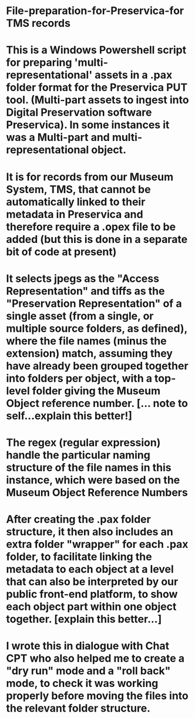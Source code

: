 # File-preparation-for-Preservica-for TMS records
# This is a Windows Powershell script for preparing 'multi-representational' assets in a .pax folder format for the Preservica PUT tool. (Multi-part assets to ingest into Digital Preservation software Preservica). In some instances it was a Multi-part and multi-representational object.
# It is for records from our Museum System, TMS, that cannot be automatically linked to their metadata in Preservica and therefore require a .opex file to be added (but this is done in a separate bit of code at present)
# It selects jpegs as the "Access Representation" and tiffs as the "Preservation Representation" of a single asset (from a single, or multiple source folders, as defined), where the file names (minus the extension) match, assuming they have already been grouped together into folders per object, with a top-level folder giving the Museum Object reference number. [... note to self...explain this better!]
# The regex (regular expression) handle the particular naming structure of the file names in this instance, which were based on the Museum Object Reference Numbers
# After creating the .pax folder structure, it then also includes an extra folder "wrapper" for each .pax folder, to facilitate linking the metadata to each object at a level that can also be interpreted by our public front-end platform, to show each object part within one object together. [explain this better...]
# I wrote this in dialogue with Chat CPT who also helped me to create a "dry run" mode and a "roll back" mode, to check it was working properly before moving the files into the relevant folder structure.
